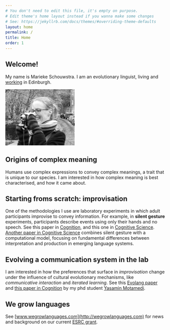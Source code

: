 ```yaml
---
# You don't need to edit this file, it's empty on purpose.
# Edit theme's home layout instead if you wanna make some changes
# See: https://jekyllrb.com/docs/themes/#overriding-theme-defaults
layout: home
permalink: /
title: Home
order: 1
---
```


## Welcome!

My name is Marieke Schouwstra. I am an evolutionary linguist, living and [working](http://www.lel.ed.ac.uk/cle/) in Edinburgh. 

<img src="images/marieke.jpg" alt="marieke" height="176" width="217" />


## Origins of complex meaning

Humans use complex expressions to convey complex meanings, a trait that is unique to our species. I am interested in how complex meaning is best characterised, and how it came about. 

## Starting froms scratch: improvisation 

One of the methodologies I use are laboratory experiments in which adult participants improvise to convey information. For example, in **silent gesture** experiments, participants describe events using only their hands and no speech. See this paper in [Cognition](http://www.sciencedirect.com/science/article/pii/S0010027714000432), and this one in [Cognitive Science](http://onlinelibrary.wiley.com/doi/10.1111/cogs.12441/full). [Another paper in Cognitive Science](https://onlinelibrary.wiley.com/doi/full/10.1111/cogs.12732?casa_token=vD9l93ny4d0AAAAA%3A_Pi5_tQ1ZWxppY2eBsZGUt3-Q4Am9XQrDPgYmO-RIOGxiIqXBYLeQT7CnMKA3N3mka83ZWulGDrTIA) combines silent gesture with a computational model, focusing on fundamental differences between interpretation and production in emerging language systems.  

## Evolving a communication system in the lab

I am interested in how the preferences that surface in *improvisation* change under the influence of cultural evolutionary mechanisms, like *communicative interaction* and *iterated learning*. See this [Evolang paper](http://www.research.ed.ac.uk/portal/files/24545060/SCHOUWSTRA_etal_2016_ELPIC_FROM_NATURAL_ORDER_TO_CONVENTION.pdf) and [this paper in Cognition](https://www.sciencedirect.com/science/article/pii/S0010027719301234) by my phd student [Yasamin Motamedi](https://ymotamedi.github.io/).

## We grow languages 

See [www.wegrowlanguages.com](http://wegrowlanguages.com) for news and background on our current [ESRC grant](https://gtr.ukri.org/person/644282F1-3016-4A1F-A191-2EDB3870C391).

